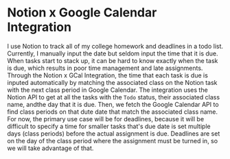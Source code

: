 # Notion x Google Calendar Integration

I use Notion to track all of my college homework and deadlines in a todo list. Currently, I manually input the date but seldom input the time that it is due. When tasks start to stack up, it can be hard to know exactly when the task is due, which results in poor time management and late assignments. Through the Notion x GCal Integration, the time that each task is due is inputed automatically by matching the associated class on the Notion task with the next class period in Google Calendar. The integration uses the Notion API to get at all the tasks with the `Todo` status, their associated class name, andthe day that it is due. Then, we fetch the Google Calendar API to find class periods on that dute date that match the associated class name. For now, the primary use case will be for deadlines, because it will be difficult to specify a time for smaller tasks that's due date is set multiple days (class periods) before the actual assignment is due. Deadlines are set on the day of the class period where the assignment must be turned in, so we will take advantage of that. 

